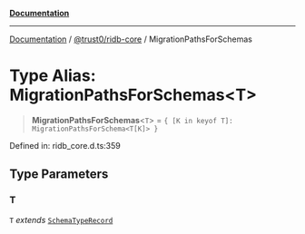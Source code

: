 [**Documentation**](../../../README.md)

***

[Documentation](../../../README.md) / [@trust0/ridb-core](../README.md) / MigrationPathsForSchemas

# Type Alias: MigrationPathsForSchemas\<T\>

> **MigrationPathsForSchemas**\<`T`\> = `{ [K in keyof T]: MigrationPathsForSchema<T[K]> }`

Defined in: ridb\_core.d.ts:359

## Type Parameters

### T

`T` *extends* [`SchemaTypeRecord`](SchemaTypeRecord.md)
